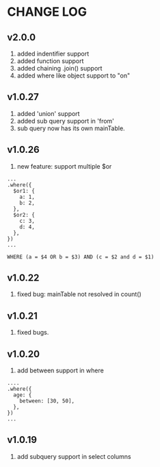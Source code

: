 # CHANGE LOG

## v2.0.0
1. added indentifier support
2. added function support
3. added chaining .join() support
4. added where like object support to "on"

## v1.0.27
1. added 'union' support
2. added sub query support in 'from'
3. sub query now has its own mainTable.

## v1.0.26
1. new feature: support multiple $or
```
...
.where({
  $or1: {
    a: 1,
    b: 2,
  },
  $or2: {
    c: 3,
    d: 4,
  },
})
...
```
```
WHERE (a = $4 OR b = $3) AND (c = $2 and d = $1)
```


## v1.0.22
1. fixed bug: mainTable not resolved in count()


## v1.0.21

1. fixed bugs.

## v1.0.20

1. add between support in where

```
....
.where({
  age: {
    between: [30, 50],
  },
})
...
```

## v1.0.19

1. add subquery support in select columns
